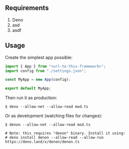 ## Requirements

1. Deno
2. asd
3. asdf

## Usage

Create the simplest app possible:

```typescript
import { App } from "<url-to-this-framework>";
import config from "./settings.json";

const MyApp = new App(config);

export default MyApp;
```

Then run it as production:

```
$ deno --allow-net --allow-read mod.ts
```

Or as development (watching files for changes):

```
$ denon --allow-net --allow-read mod.ts

# Note: this requires "denon" binary. Install it using:
# deno install denon --allow-read --allow-run https://deno.land/x/denon/denon.ts
```
